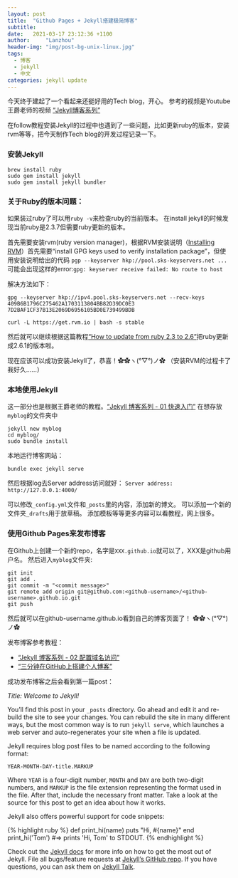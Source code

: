 ```yaml
---
layout: post
title:  "Github Pages + Jekyll搭建极简博客"
subtitle:
date:   2021-03-17 23:12:36 +1100
author:     "Lanzhou"
header-img: "img/post-bg-unix-linux.jpg"
tags:
  - 博客
  - jekyll
  - 中文
categories: jekyll update
---
```


今天终于建起了一个看起来还挺好用的Tech blog，开心。
参考的视频是Youtube王爵老师的视频
[“Jekyll博客系列”](https://www.youtube.com/playlist?list=PLK2w-tGRdrj7vzX7Y-GqKPb2QPrHCYZY1)

在follow教程安装Jekyll的过程中也遇到了一些问题，比如更新ruby的版本，安装rvm等等，把今天制作Tech blog的开发过程记录一下。

### 安装Jekyll
```
brew install ruby
sudo gem install jekyll
sudo gem install jekyll bundler
```

### 关于Ruby的版本问题：
如果装过ruby了可以用`ruby -v`来检查ruby的当前版本。
在install jekyll的时候发现当前ruby是2.3.7但需要ruby更新的版本。

首先需要安装rvm(ruby version manager)，根据RVM安装说明（[Installing RVM](https://rvm.io/rvm/install)）首先需要“install GPG keys used to verify installation package”，但使用安装说明给出的代码 `pgp --keyserver hkp://pool.sks-keyservers.net ...`可能会出现这样的error:`gpg: keyserver receive failed: No route to host`

解决方法如下：
```
gpg --keyserver hkp://ipv4.pool.sks-keyservers.net --recv-keys 409B6B1796C275462A1703113804BB82D39DC0E3 7D2BAF1CF37B13E2069D6956105BD0E739499BDB

curl -L https://get.rvm.io | bash -s stable
```

然后就可以继续根据这篇教程[“How to update from ruby 2.3 to 2.6”](https://help.learn.co/en/articles/2789231-how-to-upgrade-from-ruby-2-3-to-2-6)把ruby更新成2.6.1的版本啦。

现在应该可以成功安装Jekyll了，恭喜！✿✿ヽ(°▽°)ノ✿
（安装RVM的过程卡了我好久……）

### 本地使用Jekyll
这一部分也是根据王爵老师的教程。[“Jekyll 博客系列 - 01 快速入门”](https://www.youtube.com/watch?v=Zt_QzSbyDcw&list=PLK2w-tGRdrj7vzX7Y-GqKPb2QPrHCYZY1&index=1)
在想存放`myblog`的文件夹中
```
jekyll new myblog
cd myblog/
sudo bundle install
```
本地运行博客网站：
```
bundle exec jekyll serve
```
然后根据log去Server address访问就好：
```Server address: http://127.0.0.1:4000/```

可以修改`_config.yml`文件和`_posts`里的内容，添加新的博文。
可以添加一个新的文件夹`_drafts`用于放草稿。
添加模板等等更多内容可以看教程，网上很多。

### 使用Github Pages来发布博客
在Github上创建一个新的repo，名字是`XXX.github.io`就可以了，XXX是github用户名。
然后进入`myblog`文件夹:
```
git init
git add .
git commit -m "<commit message>"
git remote add origin git@github.com:<github-username>/<github-username>.github.io.git
git push
```

然后就可以在github-username.github.io看到自己的博客页面了！
✿✿ヽ(°▽°)ノ✿

发布博客参考教程：
- [“Jekyll 博客系列 - 02 配置域名访问”](https://www.youtube.com/watch?v=7lFxEsF5Rw0&list=PLK2w-tGRdrj7vzX7Y-GqKPb2QPrHCYZY1&index=2)
- [“三分钟在GitHub上搭建个人博客”](https://zhuanlan.zhihu.com/p/28321740)

成功发布博客之后会看到第一篇post：

*Title: Welcome to Jekyll!*

You’ll find this post in your `_posts` directory. Go ahead and edit it and re-build the site to see your changes. You can rebuild the site in many different ways, but the most common way is to run `jekyll serve`, which launches a web server and auto-regenerates your site when a file is updated.

Jekyll requires blog post files to be named according to the following format:

`YEAR-MONTH-DAY-title.MARKUP`

Where `YEAR` is a four-digit number, `MONTH` and `DAY` are both two-digit numbers, and `MARKUP` is the file extension representing the format used in the file. After that, include the necessary front matter. Take a look at the source for this post to get an idea about how it works.

Jekyll also offers powerful support for code snippets:

{% highlight ruby %}
def print_hi(name)
  puts "Hi, #{name}"
end
print_hi('Tom')
#=> prints 'Hi, Tom' to STDOUT.
{% endhighlight %}

Check out the [Jekyll docs][jekyll-docs] for more info on how to get the most out of Jekyll. File all bugs/feature requests at [Jekyll’s GitHub repo][jekyll-gh]. If you have questions, you can ask them on [Jekyll Talk][jekyll-talk].


[jekyll-docs]: https://jekyllrb.com/docs/home
[jekyll-gh]:   https://github.com/jekyll/jekyll
[jekyll-talk]: https://talk.jekyllrb.com/
